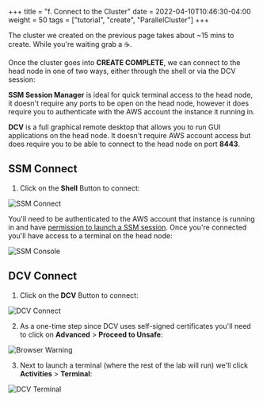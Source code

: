 +++
title = "f. Connect to the Cluster"
date = 2022-04-10T10:46:30-04:00
weight = 50
tags = ["tutorial", "create", "ParallelCluster"]
+++

The cluster we created on the previous page takes about ~15 mins to create. While you're waiting grab a ☕️.

Once the cluster goes into **CREATE COMPLETE**, we can connect to the head node in one of two ways, either through the shell or via the DCV session:

**SSM Session Manager** is ideal for quick terminal access to the head node, it doesn't require any ports to be open on the head node, however it does require you to authenticate with the AWS account the instance it running in.

**DCV** is a full graphical remote desktop that allows you to run GUI applications on the head node. It doesn't require AWS account access but does require you to be able to connect to the head node on port **8443**.

## SSM Connect

1. Click on the **Shell** Button to connect:

![SSM Connect](/images/isc22/ssm-connect.png)

You'll need to be authenticated to the AWS account that instance is running in and have [permission to launch a SSM session](https://docs.aws.amazon.com/systems-manager/latest/userguide/getting-started-add-permissions-to-existing-profile.html). Once you're connected you'll have access to a terminal on the head node:

![SSM Console](/images/isc22/ssm-console.png)

## DCV Connect

1. Click on the **DCV** Button to connect:

![DCV Connect](/images/isc22/dcv-connect.png)

2. As a one-time step since DCV uses self-signed certificates you'll need to click on **Advanced** > **Proceed to Unsafe**:

![Browser Warning](/images/isc22/browser-warning.png)

3. Next to launch a terminal (where the rest of the lab will run) we'll click **Activities** > **Terminal**:

![DCV Terminal](/images/isc22/dcv-terminal.png)